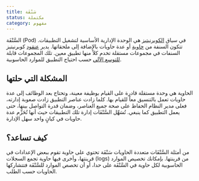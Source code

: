 ```yaml
---
title: سَنْفَة
status: مكتملة
category: مفهوم
---
```


السَّنْفَة (Pod) في سياق [الكوبرنيتيز](/kubernetes/)
هي الوحدة الإدارية الأساسية لتشغيل التطبيقات.
تتكون السنفة من [حاوية](/ar/container/) أو عدة حاويات بالإضافة إلى ملحقاتها.
يدير [عنقود](/ar/cluster/) كوبرنيتيز السنفات في مجموعات مستقلة تخدم كلاً منها تطبيق معين.
تلك المجموعات قابلة [للتوسع الآلي](/ar/auto-scaling/) حسب احتياج التطبيق للموارد الحاسوبية.

## المشكلة التي حلتها
الحاوية هي وحدة مستقلة قادرة على القيام بوظيفة معينة،
وتحتاج بعد الوظائف إلى عدة حاويات تعمل بالتنسيق معاً للقيام بها.
كلما زادت عناصر التطبيق زادت صعوبة إدارته،
فعلى مدير النظام الحفاظ على صحة جميع العناصر،
وضمان قدرة التواصل بينها، 
حتى يعمل التطبيق كما ينبغي.
تُسَهِّل السَّنْفَات إدارة تلك التطبيقات
حيث أنها تُحَزِّم عدة حاويات في كيانٍ واحد سهل الإدارة.

## كيف تساعد؟
من أمثلة السَّنْفَات متعددة الحاويات سَنْفَة تحتوي على حاوية تقوم ببعض الإعدادات في قرينتها،
وأخرى فيها حاوية تجمع السجلات (logs) من قرينتها.
بإمكانك تخصيص الموارد الحاسوبية لكل حاوية في السَّنْفَة على حدا،
أو أن تخصص الموارد للسَّنْفَة فتتشاركها الحاويات حسب الطلب. 
